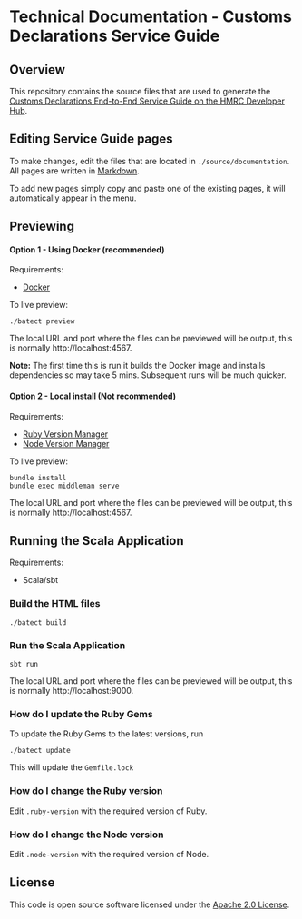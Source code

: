 # Technical Documentation - Customs Declarations Service Guide

## Overview

This repository contains the source files that are used to generate the [Customs Declarations End-to-End Service Guide on the HMRC Developer Hub](https://developer.service.hmrc.gov.uk/guides/customs-declarations-end-to-end-service-guide).

## Editing Service Guide pages

To make changes, edit the files that are located in `./source/documentation`. All pages are written in [Markdown](https://en.wikipedia.org/wiki/Markdown).

To add new pages simply copy and paste one of the existing pages, it will automatically appear in the menu.

## Previewing

#### Option 1 - Using Docker (recommended)

Requirements:
* [Docker](https://www.docker.com/)

To live preview:
```
./batect preview
```
The local URL and port where the files can be previewed will be output, this is normally http://localhost:4567.

**Note:** The first time this is run it builds the Docker image and installs dependencies so may take 5 mins.
Subsequent runs will be much quicker.

#### Option 2 - Local install (Not recommended)

Requirements:
* [Ruby Version Manager][rbenv]
* [Node Version Manager][nodenv]

To live preview:
```
bundle install
bundle exec middleman serve
```
The local URL and port where the files can be previewed will be output, this is normally http://localhost:4567.

## Running the Scala Application

Requirements:
* Scala/sbt

### Build the HTML files
```
./batect build
```
### Run the Scala Application
```
sbt run
```

The local URL and port where the files can be previewed will be output, this is normally http://localhost:9000.

### How do I update the Ruby Gems
To update the Ruby Gems to the latest versions, run
```
./batect update
```
This will update the `Gemfile.lock`

### How do I change the Ruby version
Edit `.ruby-version` with the required version of Ruby.

### How do I change the Node version
Edit `.node-version` with the required version of Node.

[tdt]: https://github.com/alphagov/tech-docs-template
[rbenv]: https://github.com/rbenv/rbenv
[nodenv]: https://github.com/nodenv/nodenv

## License
This code is open source software licensed under the [Apache 2.0 License]("http://www.apache.org/licenses/LICENSE-2.0.html").
